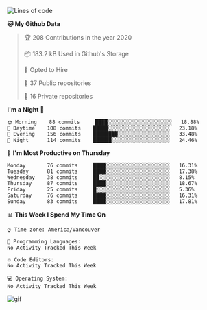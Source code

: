 <!--START_SECTION:waka-->
![Lines of code](https://img.shields.io/badge/From%20Hello%20World%20I%27ve%20Written-11.3%20million%20Lines%20of%20code-blue)

**🐱 My Github Data** 

> 🏆 208 Contributions in the year 2020
 > 
> 📦 183.2 kB Used in Github's Storage 
 > 
> 💼 Opted to Hire
 > 
> 📜 37 Public repositories
 > 
> 🔑 16 Private repositories 

**I'm a Night 🦉** 

```text
🌞 Morning    88 commits     ████░░░░░░░░░░░░░░░░░░░░░   18.88% 
🌆 Daytime    108 commits    █████░░░░░░░░░░░░░░░░░░░░   23.18% 
🌃 Evening    156 commits    ████████░░░░░░░░░░░░░░░░░   33.48% 
🌙 Night      114 commits    ██████░░░░░░░░░░░░░░░░░░░   24.46%

```
📅 **I'm Most Productive on Thursday** 

```text
Monday       76 commits     ████░░░░░░░░░░░░░░░░░░░░░   16.31% 
Tuesday      81 commits     ████░░░░░░░░░░░░░░░░░░░░░   17.38% 
Wednesday    38 commits     ██░░░░░░░░░░░░░░░░░░░░░░░   8.15% 
Thursday     87 commits     ████░░░░░░░░░░░░░░░░░░░░░   18.67% 
Friday       25 commits     █░░░░░░░░░░░░░░░░░░░░░░░░   5.36% 
Saturday     76 commits     ████░░░░░░░░░░░░░░░░░░░░░   16.31% 
Sunday       83 commits     ████░░░░░░░░░░░░░░░░░░░░░   17.81%

```


📊 **This Week I Spend My Time On** 

```text
⌚︎ Time zone: America/Vancouver

💬 Programming Languages: 
No Activity Tracked This Week

🔥 Code Editors: 
No Activity Tracked This Week

💻 Operating System: 
No Activity Tracked This Week

```


<!--END_SECTION:waka-->


![gif](https://github.com/siddg97/siddg97/blob/master/dino.gif)
